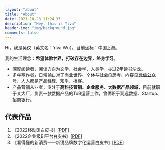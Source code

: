 ```yaml
---
layout: "about"
title: "About"
date: 2021-10-28 11:24:33
description: "Hey, this is Ylva"
header-img: "img/background.jpg"
comments: false
---
```


Hi，我是吴仪（英文名：Ylva Wu）。目前坐标：中国上海。

我的生活理念：**希望体验世界，打破存在边界，终身学习**。

- 深度阅读者，阅读方向为文学、社会学、人类学，办过2年读书沙龙。
- 多年写作者，日常输出对于商业世界、个体与社会的思考，内容见[微信公众号](https://mp.weixin.qq.com/mp/appmsgalbum?action=getalbum&album_id=1488771541118009347&__biz=MzIzNTAxNjMyNQ==#wechat_redirect)、[人人都是产品经理](http://www.woshipm.com/u/763699)、[知乎](https://www.zhihu.com/people/yi-mi-ba-zhen-yi)、[播客](https://www.xiaoyuzhoufm.com/podcast/6144b56107f18a20fe202382?s=eyJ1IjogIjVmMTQzMTk3N2EzMWZkYzhjMjkyODViOCJ9)。
- 产品营销从业者，专注于**高科技营销、企业服务、大数据产品领域**，目前就职于某大厂，负责一款数据产品的ToB运营工作，曾供职于观远数据、Startup、招商银行。

## 代表作品

1. 《2022移动BI白皮书》[[PDF]](../pdf/book3.pdf)
2. 《2022企业级BI平台白皮书》[[PDF]](../pdf/book1.pdf)
3. 《看得懂的新消费——新锐品牌数字化运营白皮书》[[PDF]](../pdf/book2.pdf)
